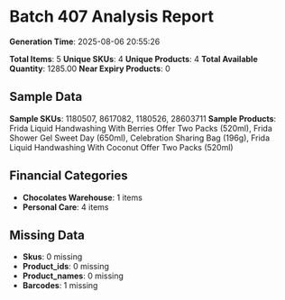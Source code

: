 # Batch 407 Analysis Report

**Generation Time**: 2025-08-06 20:55:26

**Total Items**: 5
**Unique SKUs**: 4
**Unique Products**: 4
**Total Available Quantity**: 1285.00
**Near Expiry Products**: 0

## Sample Data
**Sample SKUs**: 1180507, 8617082, 1180526, 28603711
**Sample Products**: Frida Liquid Handwashing With Berries Offer Two Packs (520ml), Frida Shower Gel Sweet Day (650ml), Celebration Sharing Bag (196g), Frida Liquid Handwashing With Coconut Offer Two Packs (520ml)

## Financial Categories
- **Chocolates Warehouse**: 1 items
- **Personal Care**: 4 items

## Missing Data
- **Skus**: 0 missing
- **Product_ids**: 0 missing
- **Product_names**: 0 missing
- **Barcodes**: 1 missing
